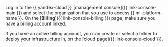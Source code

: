 Log in to the {{ yandex-cloud }} [management console]({{ link-console-main }}) and select the organization that you use to access {{ ml-platform-name }}. On the [**Billing**]({{ link-console-billing }}) page, make sure you have a billing account linked.

If you have an active billing account, you can create or select a folder to deploy your infrastructure in, on the [cloud page]({{ link-console-cloud }}).
